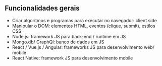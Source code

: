 ## Funcionalidades gerais
- Criar algoritmos e programas para executar no navegador: client side
- Manipular o DOM: elementos HTML, eventos (clique, submit), estilos CSS
- Node.js: framework JS para back-end / runtime em JS
- Mongo.db/ GraphQl: banco de dados em JS
- React / Vue.js / Angular: frameworks JS para desenvolvimento web/ mobile 
- React Native: framework JS para desenvolvimento mobile
